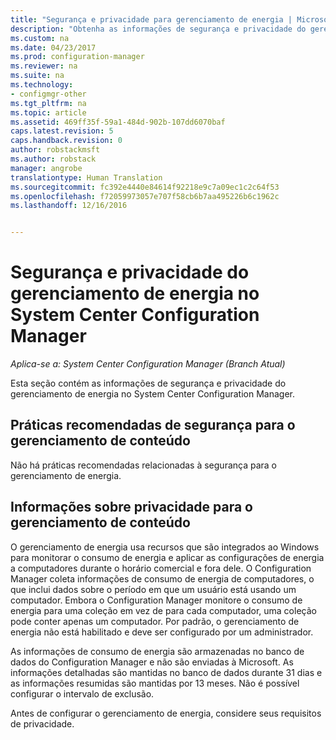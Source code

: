 ```yaml
---
title: "Segurança e privacidade para gerenciamento de energia | Microsoft Docs"
description: "Obtenha as informações de segurança e privacidade do gerenciamento de energia no System Center Configuration Manager."
ms.custom: na
ms.date: 04/23/2017
ms.prod: configuration-manager
ms.reviewer: na
ms.suite: na
ms.technology:
- configmgr-other
ms.tgt_pltfrm: na
ms.topic: article
ms.assetid: 469ff35f-59a1-484d-902b-107dd6070baf
caps.latest.revision: 5
caps.handback.revision: 0
author: robstackmsft
ms.author: robstack
manager: angrobe
translationtype: Human Translation
ms.sourcegitcommit: fc392e4440e84614f92218e9c7a09ec1c2c64f53
ms.openlocfilehash: f72059973057e707f58cb6b7aa495226b6c1962c
ms.lasthandoff: 12/16/2016


---
```

# <a name="security-and-privacy-for-power-management-in-system-center-configuration-manager"></a>Segurança e privacidade do gerenciamento de energia no System Center Configuration Manager

*Aplica-se a: System Center Configuration Manager (Branch Atual)*

Esta seção contém as informações de segurança e privacidade do gerenciamento de energia no System Center Configuration Manager.  

## <a name="security-best-practices-for-power-management"></a>Práticas recomendadas de segurança para o gerenciamento de conteúdo  
 Não há práticas recomendadas relacionadas à segurança para o gerenciamento de energia.  

## <a name="privacy-information-for-power-management"></a>Informações sobre privacidade para o gerenciamento de conteúdo  
 O gerenciamento de energia usa recursos que são integrados ao Windows para monitorar o consumo de energia e aplicar as configurações de energia a computadores durante o horário comercial e fora dele. O Configuration Manager coleta informações de consumo de energia de computadores, o que inclui dados sobre o período em que um usuário está usando um computador. Embora o Configuration Manager monitore o consumo de energia para uma coleção em vez de para cada computador, uma coleção pode conter apenas um computador. Por padrão, o gerenciamento de energia não está habilitado e deve ser configurado por um administrador.  

 As informações de consumo de energia são armazenadas no banco de dados do Configuration Manager e não são enviadas à Microsoft. As informações detalhadas são mantidas no banco de dados durante 31 dias e as informações resumidas são mantidas por 13 meses. Não é possível configurar o intervalo de exclusão.  

 Antes de configurar o gerenciamento de energia, considere seus requisitos de privacidade.  

